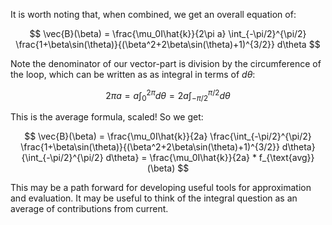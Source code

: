 It is worth noting that, when combined, we get an overall equation of:

$$
\vec{B}(\beta) = \frac{\mu_0I\hat{k}}{2\pi a} \int_{-\pi/2}^{\pi/2} \frac{1+\beta\sin(\theta)}{(\beta^2+2\beta\sin(\theta)+1)^{3/2}} d\theta
$$

Note the denominator of our vector-part is division by the circumference of the loop, which can be written as as integral in terms of $`d\theta`$:

$$
2\pi a = a \int_0^{2\pi} d\theta = 2a \int_{-\pi/2}^{\pi/2} d\theta
$$

This is the average formula, scaled! So we get:

$$
\vec{B}(\beta) = \frac{\mu_0I\hat{k}}{2a} \frac{\int_{-\pi/2}^{\pi/2} \frac{1+\beta\sin(\theta)}{(\beta^2+2\beta\sin(\theta)+1)^{3/2}} d\theta}{\int_{-\pi/2}^{\pi/2} d\theta} = \frac{\mu_0I\hat{k}}{2a} * f_{\text{avg}}(\beta)
$$

This may be a path forward for developing useful tools for approximation and evaluation. It may be useful to think of the integral question as an average of contributions from current.
